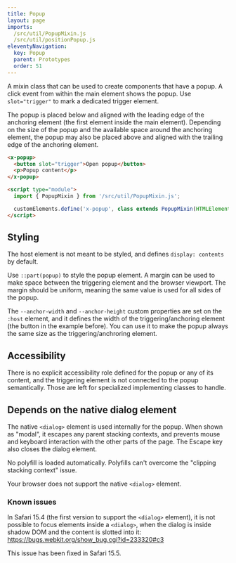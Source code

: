 ```yaml
---
title: Popup
layout: page
imports:
  /src/util/PopupMixin.js
  /src/util/positionPopup.js
eleventyNavigation:
  key: Popup
  parent: Prototypes
  order: 51
---
```


A mixin class that can be used to create components that have a popup. A click event from within the main element shows the popup. Use `slot="trigger"` to mark a dedicated trigger element.

The popup is placed below and aligned with the leading edge of the anchoring element (the first element inside the main element). Depending on the size of the popup and the available space around the anchoring element, the popup may also be placed above and aligned with the trailing edge of the anchoring element.

<render-example></render-example>

```html
<x-popup>
  <button slot="trigger">Open popup</button>
  <p>Popup content</p>
</x-popup>

<script type="module">
  import { PopupMixin } from '/src/util/PopupMixin.js';

  customElements.define('x-popup', class extends PopupMixin(HTMLElement) {});
</script>
```

## Styling

The host element is not meant to be styled, and defines `display: contents` by default.

Use `::part(popup)` to style the popup element. A margin can be used to make space between the triggering element and the browser viewport. The margin should be uniform, meaning the same value is used for all sides of the popup.

The `--anchor-width` and `--anchor-height` custom properties are set on the `:host` element, and it defines the width of the triggering/anchoring element (the button in the example before). You can use it to make the popup always the same size as the triggering/anchroring element.

## Accessibility

There is no explicit accessibility role defined for the popup or any of its content, and the triggering element is not connected to the popup semantically. Those are left for specialized implementing classes to handle.

## Depends on the native dialog element

The native `<dialog>` element is used internally for the popup. When shown as "modal", it escapes any parent stacking contexts, and prevents mouse and keyboard interaction with the other parts of the page. The Escape key also closes the dialog element.

No polyfill is loaded automatically. Polyfills can't overcome the "clipping stacking context" issue.

<p class="dialog-not-supported">Your browser does not support the native <code>&lt;dialog&gt;</code> element.</p>

### Known issues

In Safari 15.4 (the first version to support the `<dialog>` element), it is not possible to focus elements inside a `<dialog>`, when the dialog is inside shadow DOM and the content is slotted into it: https://bugs.webkit.org/show_bug.cgi?id=233320#c3

This issue has been fixed in Safari 15.5.

<script>
if (typeof HTMLDialogElement !== 'undefined') {
  document.querySelector('.dialog-not-supported').style.display = 'none';
}
</script>

<style>
.dialog-not-supported {
  color: var(--red-600);
}
</style>
